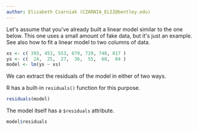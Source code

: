 ```yaml
---
author: Elizabeth Czarniak (CZARNIA_ELIZ@bentley.edu)
---
```


Let's assume that you've already built a linear model similar to the one below.
This one uses a small amount of fake data, but it's just an example.
See also how to fit a linear model to two columns of data.

```R
xs <- c( 393, 453, 553, 679, 729, 748, 817 )
ys <- c(  24,  25,  27,  36,  55,  68,  84 )
model <- lm(ys ~ xs)
```

We can extract the residuals of the model in either of two ways.

R has a built-in `residuals()` function for this purpose.

```R
residuals(model)
```

The model itself has a `$residuals` attribute.

```R
model$residuals
```
